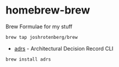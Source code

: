 # homebrew-brew

Brew Formulae for my stuff

```sh
brew tap joshrotenberg/brew
```

* [adrs](https://github.com/joshrotenberg/adrs) - Architectural Decision Record CLI

```
brew install adrs
```
